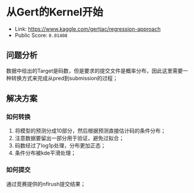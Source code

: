 # 从Gert的Kernel开始

- Link: https://www.kaggle.com/gertjac/regression-approach
- Public Score: `0.01408`

## 问题分析

数据中给出的Target是码数，但是要求的提交文件是概率分布，因此这里需要一种转换方式来完成从pred到submission的过程；

## 解决方案

### 如何转换

1. 将模型的预测分成10部分，然后根据预测直接估计码的条件分布；
2. 注意数据要留出一部分用于验证，避免过拟合；
3. 码数经过了log1p处理，分布更加正态；
4. 条件分布被kde平滑处理；

### 如何提交

通过竞赛提供的nflrush提交结果；
